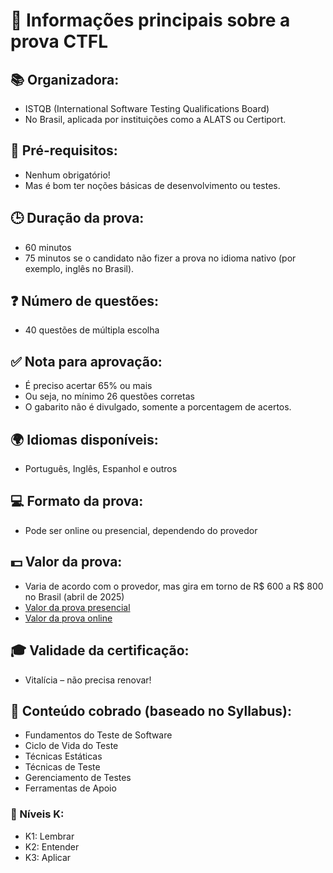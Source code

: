 
# 📝 Informações principais sobre a prova CTFL

## 📚 Organizadora:
- ISTQB (International Software Testing Qualifications Board)
- No Brasil, aplicada por instituições como a ALATS ou Certiport.

## 🧠 Pré-requisitos:
- Nenhum obrigatório!
- Mas é bom ter noções básicas de desenvolvimento ou testes.

## 🕒 Duração da prova:
- 60 minutos
- 75 minutos se o candidato não fizer a prova no idioma nativo (por exemplo, inglês no Brasil).

## ❓ Número de questões:
- 40 questões de múltipla escolha

## ✅ Nota para aprovação:
- É preciso acertar 65% ou mais
- Ou seja, no mínimo 26 questões corretas
- O gabarito não é divulgado, somente a porcentagem de acertos.

## 🌍 Idiomas disponíveis:
- Português, Inglês, Espanhol e outros

## 💻 Formato da prova:
- Pode ser online ou presencial, dependendo do provedor

## 💵 Valor da prova:
- Varia de acordo com o provedor, mas gira em torno de R$ 600 a R$ 800 no Brasil (abril de 2025)
- [Valor da prova presencial](https://bstqb.org.br/b9/sobre-ctfl)
- [Valor da prova online](https://isqi.org/en/14-istqb-certified-tester-foundation-level-ctfl.html)

## 🎓 Validade da certificação:
- Vitalícia – não precisa renovar!

## 🧾 Conteúdo cobrado (baseado no Syllabus):
- Fundamentos do Teste de Software
- Ciclo de Vida do Teste
- Técnicas Estáticas
- Técnicas de Teste
- Gerenciamento de Testes
- Ferramentas de Apoio

### 🔢 Níveis K:
- K1: Lembrar
- K2: Entender
- K3: Aplicar

